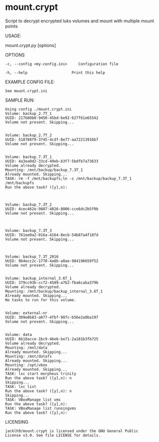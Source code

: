 # mount.crypt
Script to decrypt encrypted luks volumes and mount with multiple mount points


USAGE:

mount.crypt.py [options]


OPTIONS

    -c, --config <my-config.ini>     Configuration file
    
    -h, --help                    Print this help
    

EXAMPLE CONFIG FILE:

    See mount.crypt.ini


SAMPLE RUN:
    
    Using config ./mount.crypt.ini
    Volume: backup_2.7T_1
    UUID: 217b80b0-9450-45bd-be92-627f61e65542
    Volume not present. Skipping...
    
    
    Volume: backup_2.7T_2
    UUID: 518788f9-3745-4cdf-8e77-aa7221391bb7
    Volume not present. Skipping...
    
    
    Volume: backup_7.3T_1
    UUID: 4a3ea0d2-33cd-49eb-b3f7-5bdfb7a73633
    Volume already decrypted.
    Mounting: /mnt/backup/backup_7.3T_1
    Already mounted. Skipping...
    TASK: rm -f /mnt/backupfs;ln -s /mnt/backup/backup_7.3T_1 /mnt/backupfs
    Run the above task? ([y],n): 
    
    
    
    Volume: backup_7.3T_2
    UUID: 4cec462e-9887-4026-8006-cce6dc2b5f9b
    Volume not present. Skipping...
    
    
    
    Volume: backup_7.3T_3
    UUID: 761ee0a2-016a-4164-8ecb-54b07a4f18fd
    Volume not present. Skipping...
    
    
    
    Volume: backup_7.3T_2016
    UUID: 9b4ecc2c-1770-4a8b-a0ae-984196659f52
    Volume not present. Skipping...
    
    
    Volume: backup_internal_3.6T_1
    UUID: 379cc93b-cc72-4589-a762-fba6caba379b
    Volume already decrypted.
    Mounting: /mnt/backup/backup_internal_3.6T_1
    Already mounted. Skipping...
    No tasks to run for this volume.
    
    
    Volume: external-nr
    UUID: 309e8b83-a077-4fbf-98fc-b56e2a0ba197
    Volume not present. Skipping...
    
    
    Volume: data
    UUID: 6b18acce-1bc9-46e6-be71-2a181b3fb725
    Volume already decrypted.
    Mounting: /mnt/data
    Already mounted. Skipping...
    Mounting: /mnt/datafs
    Already mounted. Skipping...
    Mounting: /opt/vbox
    Already mounted. Skipping...
    TASK: lxc start morpheus trinity
    Run the above task? ([y],n): n
    Skipping...
    TASK: lxc list
    Run the above task? ([y],n): n
    Skipping...
    TASK: VBoxManage list vms
    Run the above task? ([y],n): 
    TASK: VBoxManage list runningvms
    Run the above task? ([y],n): 
	

LICENSING

    jacklh9/mount.crypt is licensed under the GNU General Public
    License v3.0. See file LICENSE for details.
